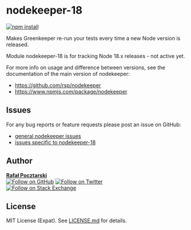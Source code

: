 # nodekeeper-18

[![npm install][install-img]][npm-url]

[npm-url]: https://www.npmjs.com/package/nodekeeper-18
[github-url]: https://github.com/rsp/nodekeeper-18
[readme-url]: https://github.com/rsp/nodekeeper-18#readme
[issues-main-url]: https://github.com/rsp/nodekeeper/issues
[issues-ver-url]: https://github.com/rsp/nodekeeper-18/issues
[license-url]: https://github.com/rsp/nodekeeper-18/blob/master/LICENSE.md
[travis-url]: https://travis-ci.org/rsp/nodekeeper-18
[travis-img]: https://travis-ci.org/rsp/nodekeeper-18.svg?branch=master
[snyk-url]: https://snyk.io/test/github/rsp/nodekeeper-18
[snyk-img]: https://snyk.io/test/github/rsp/nodekeeper-18/badge.svg
[david-url]: https://david-dm.org/rsp/nodekeeper-18
[david-img]: https://david-dm.org/rsp/nodekeeper-18/status.svg
[install-img]: https://nodei.co/npm/nodekeeper-18.png?compact=true
[downloads-img]: https://img.shields.io/npm/dt/nodekeeper-18.svg
[license-img]: https://img.shields.io/npm/l/nodekeeper-18.svg
[stats-url]: http://npm-stat.com/charts.html?package=nodekeeper-18
[github-follow-url]: https://github.com/rsp
[github-follow-img]: https://img.shields.io/github/followers/rsp.svg?style=social&label=Follow
[twitter-follow-url]: https://twitter.com/intent/follow?screen_name=pocztarski
[twitter-follow-img]: https://img.shields.io/twitter/follow/pocztarski.svg?style=social&label=Follow
[stackoverflow-url]: https://stackoverflow.com/users/613198/rsp
[stackexchange-url]: https://stackexchange.com/users/303952/rsp
[stackexchange-img]: https://stackexchange.com/users/flair/303952.png

Makes Greenkeeper re-run your tests every time a new Node version is released.

Module nodekeeper-18 is for tracking Node 18.x releases - not active yet.

For more info on usage and difference between versions,
see the documentation of the main version of nodekeeper:

* https://github.com/rsp/nodekeeper
* https://www.npmjs.com/package/nodekeeper

Issues
------
For any bug reports or feature requests
please post an issue on GitHub:

* [general nodekeeper issues][issues-main-url]
* [issues specific to nodekeeper-18][issues-ver-url]

Author
------
[**Rafał Pocztarski**](https://pocztarski.com/)
<br/>
[![Follow on GitHub][github-follow-img]][github-follow-url]
[![Follow on Twitter][twitter-follow-img]][twitter-follow-url]
<br/>
[![Follow on Stack Exchange][stackexchange-img]][stackoverflow-url]

License
-------
MIT License (Expat). See [LICENSE.md](LICENSE.md) for details.
